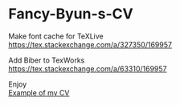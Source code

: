 # Fancy-Byun-s-CV

Make font cache for TeXLive  
https://tex.stackexchange.com/a/327350/169957

Add Biber to TexWorks  
https://tex.stackexchange.com/a/63310/169957

Enjoy  
[Example of my CV](cv.pdf)
